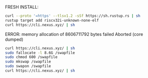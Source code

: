 FRESH INSTALL:
```bash
curl --proto '=https' --tlsv1.2 -sSf https://sh.rustup.rs | sh
rustup target add riscv32i-unknown-none-elf
curl https://cli.nexus.xyz/ | sh
```
ERROR:
memory allocation of 8606711792 bytes failed
Aborted (core dumped)
```bash
curl https://cli.nexus.xyz/ | sh  
sudo fallocate -l 8.6G /swapfile  
sudo chmod 600 /swapfile  
sudo mkswap /swapfile  
sudo swapon /swapfile  
curl https://cli.nexus.xyz/ | sh 
```
